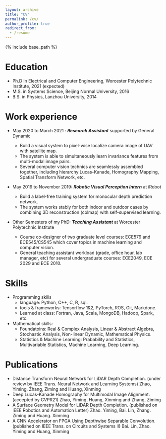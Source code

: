 ```yaml
---
layout: archive
title: "CV"
permalink: /cv/
author_profile: true
redirect_from:
  - /resume
---
```


{% include base_path %}

Education
======
* Ph.D in Electrical and Computer Engineering, Worcester Polytechnic Institute, 2021 (expected)
* M.S. in Systems Science, Beijing Normal University, 2016
* B.S. in Physics, Lanzhou University, 2014

Work experience
======
* May 2020 to March 2021 : ***Research Assistant*** supported by General Dynamic
  * Build a visual system to pixel-wise localize camera image of UAV with satellite map.
  * The system is able to simultaneously learn invariance features from multi-modal image pairs.
  * Several computer vision technics are seamlessly assembled together, including hierarchy Lucas-Kanade, Homography Mapping, Spatial Transform Network, etc.  


* May 2019 to November 2019: ***Robotic Visual Perception Intern*** at iRobot 
  * Build a label-free training system for monocular depth prediction network.
  * The system works stably for both indoor and outdoor cases by combining 3D reconstruction (colmap) with self-supervised learning.


* Other Semesters of my PhD: ***Teaching Assistant*** at Worcester Polytechnic Institute 
  * Course co-designer of two graduate level courses: ECE579 and ECE545/CS545 which cover topics in machine learning and computer vision.
  * General teaching assistant workload (grade, office hour, lab manager, etc) for several undergraduate courses: ECE2049, ECE 2029 and ECE 2010.
  


  
Skills
======
* Programming skills
  * language: Python, C++, C, R, sql.
  * tools & frameworks: Tensorflow 1&2, PyTorch, ROS, Git, Markdone.
  * Learned at class: Fortran, Java, Scala, MongoDB, Hadoop, Spark, etc. 
* Mathematical skills:
  * Foundatoins: Real & Complex Analysis, Linear & Abstract Algebra, Stochastic Analysis, Non-linear Dynamic, Mathematical Physics.
  * Statistics & Machine Learning: Prabability and Statistics, Multivariable Statistics, Machine Learning, Deep Learning. 
  


Publications
======
  * Distance Transform Neural Network for LiDAR Depth Completion. (under review by IEEE Trans. Neural Network and Learning Systems) Zhao, Yiming, Zhang, Ziming and Huang, Xinming 
  * Deep Lucas-Kanade Homography for Multimodal Image Alignment. (accepted by CVPR21) Zhao, Yiming, Huang, Xinming and Zhang, Ziming
  * A Surface Geometry Model for LiDAR Depth Completion. (published on IEEE Robotics and Automation Letter) Zhao. Yiming, Bai. Lin, Zhang. Ziming and Huang. Xinming
  * A CNN Accelerator on FPGA Using Depthwise Separable Convolution. (published on IEEE Trans. on Circuits and Systems II) Bai. Lin, Zhao. Yiming and Huang, Xinming 

  
